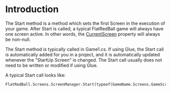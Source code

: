 # Introduction

The Start method is a method which sets the first Screen in the execution of your game. After Start is called, a typical FlatRedBall game will always have one screen active. In other words, the [CurrentScreen](../../../../../frb/docs/index.php) property will always be non-null.

The Start method is typically called in Game1.cs. If using Glue, the Start call is automatically added for you in a project, and it is automatically updated whenever the "StartUp Screen" is changed. The Start call usually does not need to be written or modified if using Glue.

A typical Start call looks like:

```
FlatRedBall.Screens.ScreenManager.Start(typeof(GameName.Screens.GameScreen));
```

